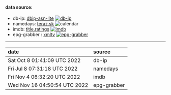 #### data source:
- db-ip:  [dbip-asn-lite](https://db-ip.com/) [![db-ip](https://github.com/milankomaj/data/actions/workflows/db-ip.yml/badge.svg?event=schedule)](https://github.com/milankomaj/data/actions/workflows/db-ip.yml)
- namedays:  [teraz.sk](https://teraz.sk/) ![calendar](https://dev-badge.eleonora.workers.dev/calendar/today?icon=calendar)
- imdb:  [title.ratings](https://datasets.imdbws.com/) [![imdb](https://github.com/milankomaj/data/actions/workflows/imdb.yml/badge.svg?event=schedule)](https://github.com/milankomaj/data/actions/workflows/imdb.yml)
- epg-grabber :  [xmltv](https://tv.sms.cz) [![epg-grabber](https://github.com/milankomaj/data/actions/workflows/epg-grabber.yml/badge.svg?event=schedule)](https://github.com/milankomaj/data/actions/workflows/epg-grabber.yml)
---
**date** | **source**
:--- | :---
Sat Oct  8 01:41:09 UTC 2022 | db-ip
Fri Jul  8 07:31:18 UTC 2022 | namedays
Fri Nov  4 06:32:20 UTC 2022 | imdb
Wed Nov 16 04:50:54 UTC 2022 | epg-grabber
